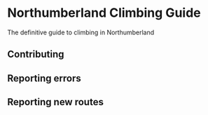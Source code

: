 # Northumberland Climbing Guide
The definitive guide to climbing in Northumberland

## Contributing

## Reporting errors

## Reporting new routes
